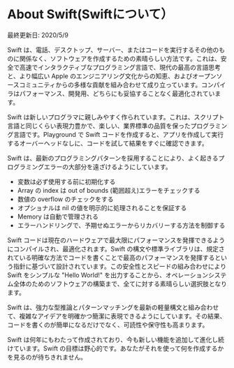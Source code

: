 # About Swift(Swiftについて）

最終更新日: 2020/5/9

Swift は、電話、デスクトップ、サーバー、またはコードを実行するその他のものに関係なく、ソフトウェアを作成するための素晴らしい方法です。これは、安全で高速でインタラクティブなプログラミング言語で、現代の最高の言語思考と、より幅広い Apple のエンジニアリング文化からの知恵、およびオープンソースコミュニティからの多様な貢献を組み合わせて成り立っています。コンパイラはパフォーマンス、開発用、どちらにも妥協することなく最適化されています。

Swift は新しいプログラマに親しみやすく作られています。これは、スクリプト言語と同じくらい表現力豊かで、楽しい、業界標準の品質を保ったプログラミング言語です。Playground で Swift コードを作成すると、アプリを作成して実行するオーバーヘッドなしに、コードを試して結果をすぐに確認できます。

Swift は、最新のプログラミングパターンを採用することにより、よく起きるプログラミングエラーの大部分を遠ざけるようにしています。

* 変数は必ず使用する前に初期化する
* Array の index は out of bounds \(範囲超え\)エラーをチェックする
* 数値の overflow のチェックをする
* オプショナルは nil の値を明示的に処理されることを保証する
* Memory は自動で管理される
* エラーハンドリングで、予期せぬエラーからリカバリーする方法を制御する

Swift コードは現在のハードウェアで最大限にパフォーマンスを発揮できるようにコンパイルされ、最適化されます。Swift の構文や標準ライブラリは、規定されている明確な方法でコードを書くことで最高のパフォーマンスを発揮するという指針に基づいて設計されています。この安全性とスピードの組み合わせにより Swift をシンプルな "Hello World!" を出力することから、オペレーションシステム全体のためのソフトウェアの構築まで、全てに対する素晴らしい選択肢となります。

Swift は、強力な型推論とパターンマッチングを最新の軽量構文と組み合わせて、複雑なアイデアを明確かつ簡潔に表現できるようにしています。その結果、コードを書くのが簡単になるだけでなく、可読性や保守性も高まります。

Swift は何年にもわたって作成されており、今も新しい機能を追加して進化し続けています。Swift の目標は野心的です。あなたがそれを使って何を作成するかを見るのが待ちきれません。
